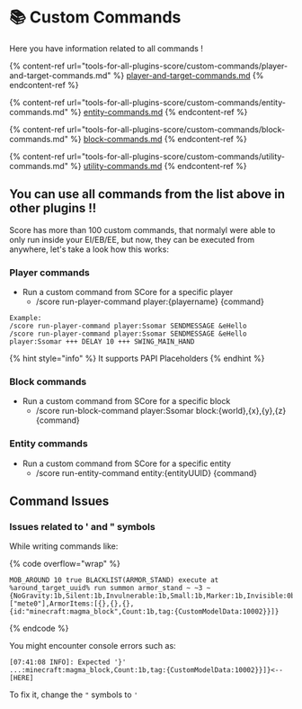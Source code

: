 # 📚 Custom Commands

Here you have information related to all commands !&#x20;

{% content-ref url="tools-for-all-plugins-score/custom-commands/player-and-target-commands.md" %}
[player-and-target-commands.md](tools-for-all-plugins-score/custom-commands/player-and-target-commands.md)
{% endcontent-ref %}

{% content-ref url="tools-for-all-plugins-score/custom-commands/entity-commands.md" %}
[entity-commands.md](tools-for-all-plugins-score/custom-commands/entity-commands.md)
{% endcontent-ref %}

{% content-ref url="tools-for-all-plugins-score/custom-commands/block-commands.md" %}
[block-commands.md](tools-for-all-plugins-score/custom-commands/block-commands.md)
{% endcontent-ref %}

{% content-ref url="tools-for-all-plugins-score/custom-commands/utility-commands.md" %}
[utility-commands.md](tools-for-all-plugins-score/custom-commands/utility-commands.md)
{% endcontent-ref %}

## You can use all commands from the list above in other plugins !!

Score has more than 100 custom commands, that normalyl were able to only run inside your EI/EB/EE, but now, they can be executed from anywhere, let's take a look how this works:

### Player commands

* Run a custom command from SCore for a specific player
  * /score run-player-command player:{playername} {command}

```
Example:
/score run-player-command player:Ssomar SENDMESSAGE &eHello
/score run-player-command player:Ssomar SENDMESSAGE &eHello player:Ssomar +++ DELAY 10 +++ SWING_MAIN_HAND
```

{% hint style="info" %}
It supports PAPI Placeholders
{% endhint %}

### Block commands

* Run a custom command from SCore for a specific block
  * /score run-block-command player:Ssomar block:{world},{x},{y},{z} {command}

### Entity commands

* Run a custom command from SCore for a specific entity
  * /score run-entity-command entity:{entityUUID} {command}



## Command Issues

### Issues related to ' and " symbols

While writing commands like:

{% code overflow="wrap" %}
```
MOB_AROUND 10 true BLACKLIST(ARMOR_STAND) execute at %around_target_uuid% run summon armor_stand ~ ~3 ~ {NoGravity:1b,Silent:1b,Invulnerable:1b,Small:1b,Marker:1b,Invisible:0b,Tags:["mete0"],ArmorItems:[{},{},{},{id:"minecraft:magma_block",Count:1b,tag:{CustomModelData:10002}}]}
```
{% endcode %}

You might encounter console errors such as:

```
[07:41:08 INFO]: Expected '}'
...:minecraft:magma_block,Count:1b,tag:{CustomModelData:10002}}]}<--[HERE]
```

To fix it, change the `"` symbols to `'`
